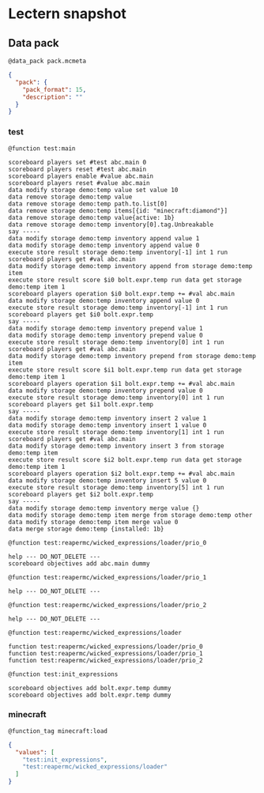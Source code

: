 # Lectern snapshot

## Data pack

`@data_pack pack.mcmeta`

```json
{
  "pack": {
    "pack_format": 15,
    "description": ""
  }
}
```

### test

`@function test:main`

```mcfunction
scoreboard players set #test abc.main 0
scoreboard players reset #test abc.main
scoreboard players enable #value abc.main
scoreboard players reset #value abc.main
data modify storage demo:temp value set value 10
data remove storage demo:temp value
data remove storage demo:temp path.to.list[0]
data remove storage demo:temp items[{id: "minecraft:diamond"}]
data remove storage demo:temp value{active: 1b}
data remove storage demo:temp inventory[0].tag.Unbreakable
say -----
data modify storage demo:temp inventory append value 1
data modify storage demo:temp inventory append value 0
execute store result storage demo:temp inventory[-1] int 1 run scoreboard players get #val abc.main
data modify storage demo:temp inventory append from storage demo:temp item
execute store result score $i0 bolt.expr.temp run data get storage demo:temp item 1
scoreboard players operation $i0 bolt.expr.temp += #val abc.main
data modify storage demo:temp inventory append value 0
execute store result storage demo:temp inventory[-1] int 1 run scoreboard players get $i0 bolt.expr.temp
say -----
data modify storage demo:temp inventory prepend value 1
data modify storage demo:temp inventory prepend value 0
execute store result storage demo:temp inventory[0] int 1 run scoreboard players get #val abc.main
data modify storage demo:temp inventory prepend from storage demo:temp item
execute store result score $i1 bolt.expr.temp run data get storage demo:temp item 1
scoreboard players operation $i1 bolt.expr.temp += #val abc.main
data modify storage demo:temp inventory prepend value 0
execute store result storage demo:temp inventory[0] int 1 run scoreboard players get $i1 bolt.expr.temp
say -----
data modify storage demo:temp inventory insert 2 value 1
data modify storage demo:temp inventory insert 1 value 0
execute store result storage demo:temp inventory[1] int 1 run scoreboard players get #val abc.main
data modify storage demo:temp inventory insert 3 from storage demo:temp item
execute store result score $i2 bolt.expr.temp run data get storage demo:temp item 1
scoreboard players operation $i2 bolt.expr.temp += #val abc.main
data modify storage demo:temp inventory insert 5 value 0
execute store result storage demo:temp inventory[5] int 1 run scoreboard players get $i2 bolt.expr.temp
say -----
data modify storage demo:temp inventory merge value {}
data modify storage demo:temp item merge from storage demo:temp other
data modify storage demo:temp item merge value 0
data merge storage demo:temp {installed: 1b}
```

`@function test:reapermc/wicked_expressions/loader/prio_0`

```mcfunction
help --- DO_NOT_DELETE ---
scoreboard objectives add abc.main dummy
```

`@function test:reapermc/wicked_expressions/loader/prio_1`

```mcfunction
help --- DO_NOT_DELETE ---
```

`@function test:reapermc/wicked_expressions/loader/prio_2`

```mcfunction
help --- DO_NOT_DELETE ---
```

`@function test:reapermc/wicked_expressions/loader`

```mcfunction
function test:reapermc/wicked_expressions/loader/prio_0
function test:reapermc/wicked_expressions/loader/prio_1
function test:reapermc/wicked_expressions/loader/prio_2
```

`@function test:init_expressions`

```mcfunction
scoreboard objectives add bolt.expr.temp dummy
scoreboard objectives add bolt.expr.temp dummy
```

### minecraft

`@function_tag minecraft:load`

```json
{
  "values": [
    "test:init_expressions",
    "test:reapermc/wicked_expressions/loader"
  ]
}
```
